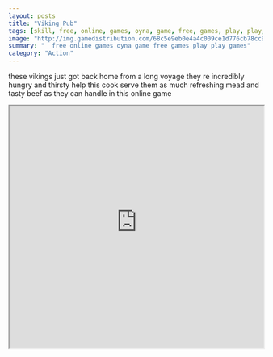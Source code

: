 ```yaml
---
layout: posts
title: "Viking Pub"
tags: [skill, free, online, games, oyna, game, free, games, play, play, games]
image: "http://img.gamedistribution.com/68c5e9eb0e4a4c009ce1d776cb78cc9b.jpg"
summary: "  free online games oyna game free games play play games"
category: "Action"
---
```


these vikings just got back home from a long voyage they re incredibly hungry and thirsty help this cook serve them as much refreshing mead and tasty beef as they can handle in this online game

<iframe width="100%" height="480px;" src="http://html5.gamedistribution.com/68c5e9eb0e4a4c009ce1d776cb78cc9b/"></iframe>